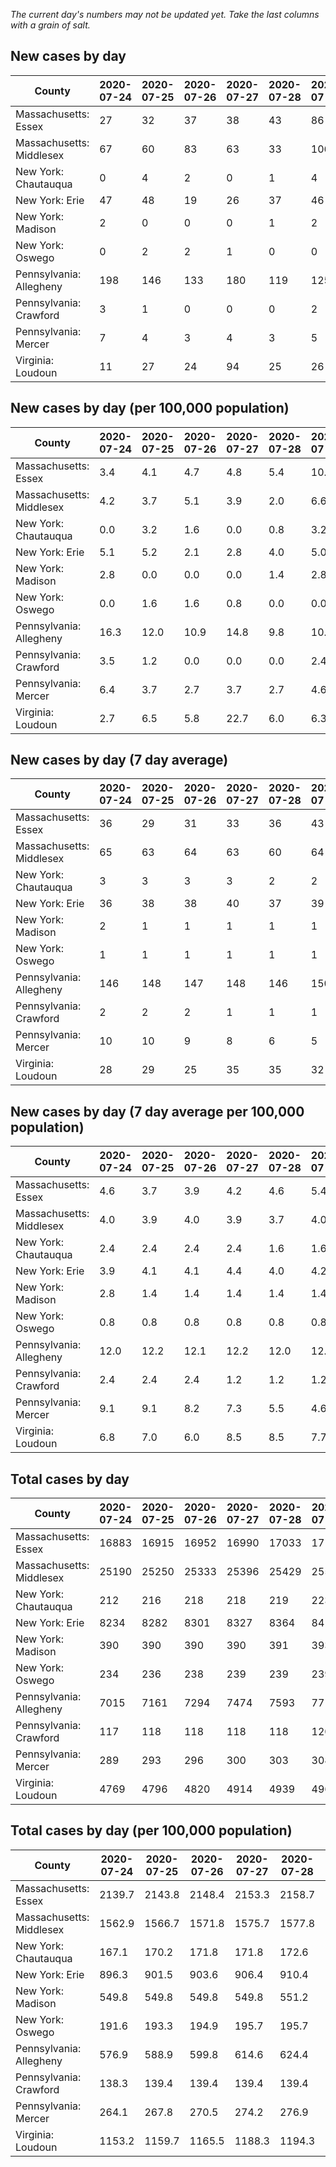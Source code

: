 _The current day's numbers may not be updated yet. Take the last columns with a grain of salt._
## New cases by day

| County | 2020-07-24 | 2020-07-25 | 2020-07-26 | 2020-07-27 | 2020-07-28 | 2020-07-29 | 2020-07-30 |
| --- | --- | --- | --- | --- | --- | --- | --- |
| Massachusetts: Essex | 27 | 32 | 37 | 38 | 43 | 86 | 50 |
| Massachusetts: Middlesex | 67 | 60 | 83 | 63 | 33 | 106 | 82 |
| New York: Chautauqua | 0 | 4 | 2 | 0 | 1 | 4 | 1 |
| New York: Erie | 47 | 48 | 19 | 26 | 37 | 46 | 24 |
| New York: Madison | 2 | 0 | 0 | 0 | 1 | 2 | 3 |
| New York: Oswego | 0 | 2 | 2 | 1 | 0 | 0 | 1 |
| Pennsylvania: Allegheny | 198 | 146 | 133 | 180 | 119 | 125 | 132 |
| Pennsylvania: Crawford | 3 | 1 | 0 | 0 | 0 | 2 | 2 |
| Pennsylvania: Mercer | 7 | 4 | 3 | 4 | 3 | 5 | 10 |
| Virginia: Loudoun | 11 | 27 | 24 | 94 | 25 | 26 | 20 |

## New cases by day (per 100,000 population)

| County | 2020-07-24 | 2020-07-25 | 2020-07-26 | 2020-07-27 | 2020-07-28 | 2020-07-29 | 2020-07-30 |
| --- | --- | --- | --- | --- | --- | --- | --- |
| Massachusetts: Essex | 3.4 | 4.1 | 4.7 | 4.8 | 5.4 | 10.9 | 6.3 |
| Massachusetts: Middlesex | 4.2 | 3.7 | 5.1 | 3.9 | 2.0 | 6.6 | 5.1 |
| New York: Chautauqua | 0.0 | 3.2 | 1.6 | 0.0 | 0.8 | 3.2 | 0.8 |
| New York: Erie | 5.1 | 5.2 | 2.1 | 2.8 | 4.0 | 5.0 | 2.6 |
| New York: Madison | 2.8 | 0.0 | 0.0 | 0.0 | 1.4 | 2.8 | 4.2 |
| New York: Oswego | 0.0 | 1.6 | 1.6 | 0.8 | 0.0 | 0.0 | 0.8 |
| Pennsylvania: Allegheny | 16.3 | 12.0 | 10.9 | 14.8 | 9.8 | 10.3 | 10.9 |
| Pennsylvania: Crawford | 3.5 | 1.2 | 0.0 | 0.0 | 0.0 | 2.4 | 2.4 |
| Pennsylvania: Mercer | 6.4 | 3.7 | 2.7 | 3.7 | 2.7 | 4.6 | 9.1 |
| Virginia: Loudoun | 2.7 | 6.5 | 5.8 | 22.7 | 6.0 | 6.3 | 4.8 |

## New cases by day (7 day average)

| County | 2020-07-24 | 2020-07-25 | 2020-07-26 | 2020-07-27 | 2020-07-28 | 2020-07-29 | 2020-07-30 |
| --- | --- | --- | --- | --- | --- | --- | --- |
| Massachusetts: Essex | 36 | 29 | 31 | 33 | 36 | 43 | 45 |
| Massachusetts: Middlesex | 65 | 63 | 64 | 63 | 60 | 64 | 71 |
| New York: Chautauqua | 3 | 3 | 3 | 3 | 2 | 2 | 2 |
| New York: Erie | 36 | 38 | 38 | 40 | 37 | 39 | 35 |
| New York: Madison | 2 | 1 | 1 | 1 | 1 | 1 | 1 |
| New York: Oswego | 1 | 1 | 1 | 1 | 1 | 1 | 1 |
| Pennsylvania: Allegheny | 146 | 148 | 147 | 148 | 146 | 150 | 148 |
| Pennsylvania: Crawford | 2 | 2 | 2 | 1 | 1 | 1 | 1 |
| Pennsylvania: Mercer | 10 | 10 | 9 | 8 | 6 | 5 | 5 |
| Virginia: Loudoun | 28 | 29 | 25 | 35 | 35 | 32 | 32 |

## New cases by day (7 day average per 100,000 population)

| County | 2020-07-24 | 2020-07-25 | 2020-07-26 | 2020-07-27 | 2020-07-28 | 2020-07-29 | 2020-07-30 |
| --- | --- | --- | --- | --- | --- | --- | --- |
| Massachusetts: Essex | 4.6 | 3.7 | 3.9 | 4.2 | 4.6 | 5.4 | 5.7 |
| Massachusetts: Middlesex | 4.0 | 3.9 | 4.0 | 3.9 | 3.7 | 4.0 | 4.4 |
| New York: Chautauqua | 2.4 | 2.4 | 2.4 | 2.4 | 1.6 | 1.6 | 1.6 |
| New York: Erie | 3.9 | 4.1 | 4.1 | 4.4 | 4.0 | 4.2 | 3.8 |
| New York: Madison | 2.8 | 1.4 | 1.4 | 1.4 | 1.4 | 1.4 | 1.4 |
| New York: Oswego | 0.8 | 0.8 | 0.8 | 0.8 | 0.8 | 0.8 | 0.8 |
| Pennsylvania: Allegheny | 12.0 | 12.2 | 12.1 | 12.2 | 12.0 | 12.3 | 12.2 |
| Pennsylvania: Crawford | 2.4 | 2.4 | 2.4 | 1.2 | 1.2 | 1.2 | 1.2 |
| Pennsylvania: Mercer | 9.1 | 9.1 | 8.2 | 7.3 | 5.5 | 4.6 | 4.6 |
| Virginia: Loudoun | 6.8 | 7.0 | 6.0 | 8.5 | 8.5 | 7.7 | 7.7 |

## Total cases by day

| County | 2020-07-24 | 2020-07-25 | 2020-07-26 | 2020-07-27 | 2020-07-28 | 2020-07-29 | 2020-07-30 |
| --- | --- | --- | --- | --- | --- | --- | --- |
| Massachusetts: Essex | 16883 | 16915 | 16952 | 16990 | 17033 | 17119 | 17169 |
| Massachusetts: Middlesex | 25190 | 25250 | 25333 | 25396 | 25429 | 25535 | 25617 |
| New York: Chautauqua | 212 | 216 | 218 | 218 | 219 | 223 | 224 |
| New York: Erie | 8234 | 8282 | 8301 | 8327 | 8364 | 8410 | 8434 |
| New York: Madison | 390 | 390 | 390 | 390 | 391 | 393 | 396 |
| New York: Oswego | 234 | 236 | 238 | 239 | 239 | 239 | 240 |
| Pennsylvania: Allegheny | 7015 | 7161 | 7294 | 7474 | 7593 | 7718 | 7850 |
| Pennsylvania: Crawford | 117 | 118 | 118 | 118 | 118 | 120 | 122 |
| Pennsylvania: Mercer | 289 | 293 | 296 | 300 | 303 | 308 | 318 |
| Virginia: Loudoun | 4769 | 4796 | 4820 | 4914 | 4939 | 4965 | 4985 |

## Total cases by day (per 100,000 population)

| County | 2020-07-24 | 2020-07-25 | 2020-07-26 | 2020-07-27 | 2020-07-28 | 2020-07-29 | 2020-07-30 |
| --- | --- | --- | --- | --- | --- | --- | --- |
| Massachusetts: Essex | 2139.7 | 2143.8 | 2148.4 | 2153.3 | 2158.7 | 2169.6 | 2176.0 |
| Massachusetts: Middlesex | 1562.9 | 1566.7 | 1571.8 | 1575.7 | 1577.8 | 1584.4 | 1589.4 |
| New York: Chautauqua | 167.1 | 170.2 | 171.8 | 171.8 | 172.6 | 175.7 | 176.5 |
| New York: Erie | 896.3 | 901.5 | 903.6 | 906.4 | 910.4 | 915.4 | 918.0 |
| New York: Madison | 549.8 | 549.8 | 549.8 | 549.8 | 551.2 | 554.0 | 558.2 |
| New York: Oswego | 191.6 | 193.3 | 194.9 | 195.7 | 195.7 | 195.7 | 196.5 |
| Pennsylvania: Allegheny | 576.9 | 588.9 | 599.8 | 614.6 | 624.4 | 634.7 | 645.5 |
| Pennsylvania: Crawford | 138.3 | 139.4 | 139.4 | 139.4 | 139.4 | 141.8 | 144.2 |
| Pennsylvania: Mercer | 264.1 | 267.8 | 270.5 | 274.2 | 276.9 | 281.5 | 290.6 |
| Virginia: Loudoun | 1153.2 | 1159.7 | 1165.5 | 1188.3 | 1194.3 | 1200.6 | 1205.4 |
